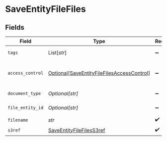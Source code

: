 # SaveEntityFileFiles


## Fields

| Field                                                                                                 | Type                                                                                                  | Required                                                                                              | Description                                                                                           | Example                                                                                               |
| ----------------------------------------------------------------------------------------------------- | ----------------------------------------------------------------------------------------------------- | ----------------------------------------------------------------------------------------------------- | ----------------------------------------------------------------------------------------------------- | ----------------------------------------------------------------------------------------------------- |
| `tags`                                                                                                | List[*str*]                                                                                           | :heavy_minus_sign:                                                                                    | Array of file tags                                                                                    | 12345                                                                                                 |
| `access_control`                                                                                      | [Optional[SaveEntityFileFilesAccessControl]](../../models/shared/saveentityfilefilesaccesscontrol.md) | :heavy_minus_sign:                                                                                    | Access control level for the file                                                                     |                                                                                                       |
| `document_type`                                                                                       | *Optional[str]*                                                                                       | :heavy_minus_sign:                                                                                    | Document type                                                                                         | 12345                                                                                                 |
| `file_entity_id`                                                                                      | *Optional[str]*                                                                                       | :heavy_minus_sign:                                                                                    | File entity ID                                                                                        | 12345                                                                                                 |
| `filename`                                                                                            | *str*                                                                                                 | :heavy_check_mark:                                                                                    | File name                                                                                             | 12345                                                                                                 |
| `s3ref`                                                                                               | [SaveEntityFileFilesS3ref](../../models/shared/saveentityfilefiless3ref.md)                           | :heavy_check_mark:                                                                                    | N/A                                                                                                   |                                                                                                       |